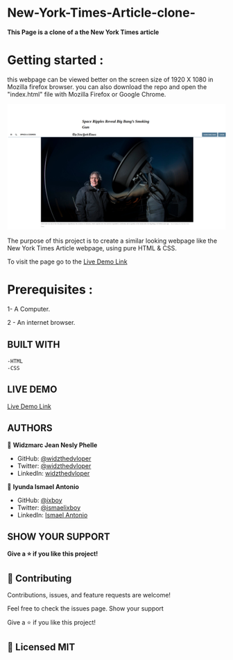 # New-York-Times-Article-clone-

**This Page is a clone of a the New York Times article**

# Getting started :
this webpage can be viewed better on the screen size of 1920 X 1080 in Mozilla firefox browser.
you can also download the repo and open the "index.html" file with Mozilla Firefox or Google Chrome.

![screenshot](images/YorkTimes.png)

The purpose of this project is to create a similar looking webpage like the New York Times Article webpage, using pure HTML & CSS.


To visit the page go to the [Live Demo Link](https://ixboy.github.io/New-York-Times-Article-clone-/)

# Prerequisites :

1- A Computer.

2 - An internet browser.

## BUILT WITH

    -HTML
    -CSS

## LIVE DEMO

[Live Demo Link](https://ixboy.github.io/New-York-Times-Article-clone-/)

##  AUTHORS

👤 **Widzmarc Jean Nesly Phelle**

- GitHub: [@widzthedvloper](https://github.com/widzthedvloper)
- Twitter: [@widzthedvloper](https://twitter.com/widzthedvloper)
- LinkedIn: [widzthedvloper](https://www.linkedin.com/in/widzmarc-jean-nesly-phelle-252a26129/)

👤 **Iyunda Ismael Antonio**

- GitHub: [@ixboy](https://github.com/ixboy)
- Twitter: [@ismaelixboy](https://twitter.com/ismaelixboy)
- LinkedIn: [Ismael Antonio](https://www.linkedin.com/in/ismael-antonio-0b7712114/)

## SHOW YOUR SUPPORT

**Give a ⭐️ if you like this project!**

## 🤝 Contributing

Contributions, issues, and feature requests are welcome!

Feel free to check the issues page. Show your support

Give a ⭐️ if you like this project!

## 📝 Licensed MIT
